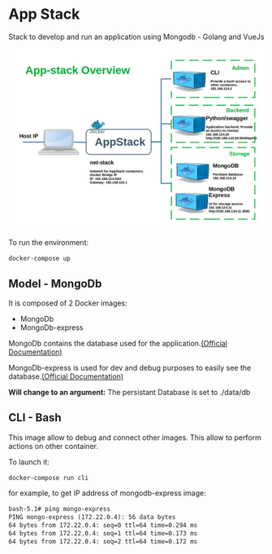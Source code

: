# App Stack

Stack to develop and run an application using Mongodb - Golang and VueJs

![Stack Overview](doc/app_env-02-stack_overview.png)

To run the environment:

```
docker-compose up
```

## Model - MongoDb

It is composed of 2 Docker images:
- MongoDb
- MongoDb-express

MongoDb contains the database used for the application.[(Official Documentation)](https://hub.docker.com/_/mongo)

MongoDb-express is used for dev and debug purposes to easily see the database.[(Official Documentation)](https://hub.docker.com/_/mongo-express)

__Will change to an argument:__ The persistant Database is set to ./data/db


## CLI - Bash

This image allow to debug and connect other images. This allow to perform actions on other container.

To launch it:
```
docker-compose run cli
```

for example, to get IP address of mongodb-express image:
```
bash-5.1# ping mongo-express
PING mongo-express (172.22.0.4): 56 data bytes
64 bytes from 172.22.0.4: seq=0 ttl=64 time=0.294 ms
64 bytes from 172.22.0.4: seq=1 ttl=64 time=0.173 ms
64 bytes from 172.22.0.4: seq=2 ttl=64 time=0.172 ms 
```
